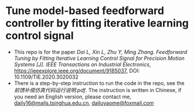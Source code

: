 # Tune model-based feedforward controller by fitting iterative learning control signal
* This repo is for the paper *Dai L, Xin L, Zhu Y, Ming Zhang. Feedforward Tuning by Fitting Iterative Learning Control Signal for Precision Motion Systems [J]. IEEE Transactions on Industrial Electronics*, https://ieeexplore.ieee.org/document/9185037, DOI: 10.1109/TIE.2020.3020032
* There is a step-by-step instruction to run the code in the repo, see the *前馈补偿仿真代码运行说明.pdf*. The instruction is written in Chinese, if you need an English version, please contact me, daily16@mails.tsinghua.edu.cn, dailuyaome@foxmail.com
